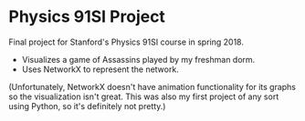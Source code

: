 # Physics 91SI Project

Final project for Stanford's Physics 91SI course in spring 2018.

* Visualizes a game of Assassins played by my freshman dorm.
* Uses NetworkX to represent the network.

(Unfortunately, NetworkX doesn't have animation functionality for its graphs so the visualization isn't great. This was also my first project of any sort using Python, so it's definitely not pretty.) 
